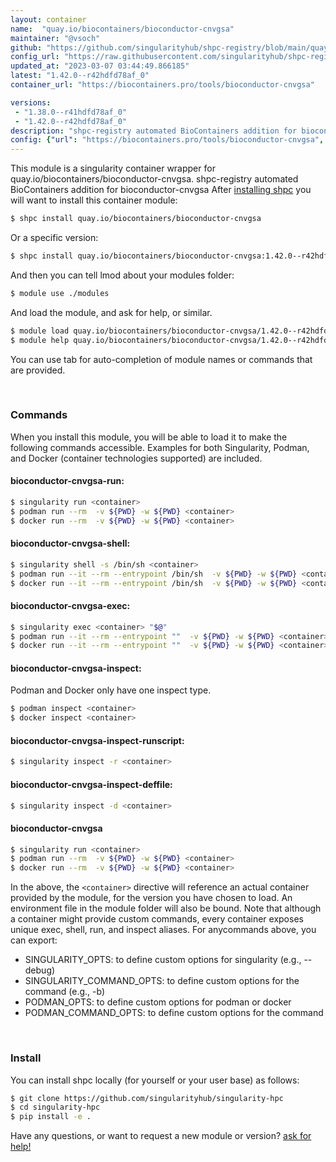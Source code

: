 ```yaml
---
layout: container
name:  "quay.io/biocontainers/bioconductor-cnvgsa"
maintainer: "@vsoch"
github: "https://github.com/singularityhub/shpc-registry/blob/main/quay.io/biocontainers/bioconductor-cnvgsa/container.yaml"
config_url: "https://raw.githubusercontent.com/singularityhub/shpc-registry/main/quay.io/biocontainers/bioconductor-cnvgsa/container.yaml"
updated_at: "2023-03-07 03:44:49.866185"
latest: "1.42.0--r42hdfd78af_0"
container_url: "https://biocontainers.pro/tools/bioconductor-cnvgsa"

versions:
 - "1.38.0--r41hdfd78af_0"
 - "1.42.0--r42hdfd78af_0"
description: "shpc-registry automated BioContainers addition for bioconductor-cnvgsa"
config: {"url": "https://biocontainers.pro/tools/bioconductor-cnvgsa", "maintainer": "@vsoch", "description": "shpc-registry automated BioContainers addition for bioconductor-cnvgsa", "latest": {"1.42.0--r42hdfd78af_0": "sha256:c3f7a79894d2a13c630059919d1022095b825f2df41131c19d1d845d25d76bb7"}, "tags": {"1.38.0--r41hdfd78af_0": "sha256:6c72e0d34bfdaa3b5e7d72707fdac4968c65040e3f331a8ddf8a6e7b406b76ce", "1.42.0--r42hdfd78af_0": "sha256:c3f7a79894d2a13c630059919d1022095b825f2df41131c19d1d845d25d76bb7"}, "docker": "quay.io/biocontainers/bioconductor-cnvgsa"}
---
```


This module is a singularity container wrapper for quay.io/biocontainers/bioconductor-cnvgsa.
shpc-registry automated BioContainers addition for bioconductor-cnvgsa
After [installing shpc](#install) you will want to install this container module:


```bash
$ shpc install quay.io/biocontainers/bioconductor-cnvgsa
```

Or a specific version:

```bash
$ shpc install quay.io/biocontainers/bioconductor-cnvgsa:1.42.0--r42hdfd78af_0
```

And then you can tell lmod about your modules folder:

```bash
$ module use ./modules
```

And load the module, and ask for help, or similar.

```bash
$ module load quay.io/biocontainers/bioconductor-cnvgsa/1.42.0--r42hdfd78af_0
$ module help quay.io/biocontainers/bioconductor-cnvgsa/1.42.0--r42hdfd78af_0
```

You can use tab for auto-completion of module names or commands that are provided.

<br>

### Commands

When you install this module, you will be able to load it to make the following commands accessible.
Examples for both Singularity, Podman, and Docker (container technologies supported) are included.

#### bioconductor-cnvgsa-run:

```bash
$ singularity run <container>
$ podman run --rm  -v ${PWD} -w ${PWD} <container>
$ docker run --rm  -v ${PWD} -w ${PWD} <container>
```

#### bioconductor-cnvgsa-shell:

```bash
$ singularity shell -s /bin/sh <container>
$ podman run --it --rm --entrypoint /bin/sh  -v ${PWD} -w ${PWD} <container>
$ docker run --it --rm --entrypoint /bin/sh  -v ${PWD} -w ${PWD} <container>
```

#### bioconductor-cnvgsa-exec:

```bash
$ singularity exec <container> "$@"
$ podman run --it --rm --entrypoint ""  -v ${PWD} -w ${PWD} <container> "$@"
$ docker run --it --rm --entrypoint ""  -v ${PWD} -w ${PWD} <container> "$@"
```

#### bioconductor-cnvgsa-inspect:

Podman and Docker only have one inspect type.

```bash
$ podman inspect <container>
$ docker inspect <container>
```

#### bioconductor-cnvgsa-inspect-runscript:

```bash
$ singularity inspect -r <container>
```

#### bioconductor-cnvgsa-inspect-deffile:

```bash
$ singularity inspect -d <container>
```



#### bioconductor-cnvgsa

```bash
$ singularity run <container>
$ podman run --rm  -v ${PWD} -w ${PWD} <container>
$ docker run --rm  -v ${PWD} -w ${PWD} <container>
```


In the above, the `<container>` directive will reference an actual container provided
by the module, for the version you have chosen to load. An environment file in the
module folder will also be bound. Note that although a container
might provide custom commands, every container exposes unique exec, shell, run, and
inspect aliases. For anycommands above, you can export:

 - SINGULARITY_OPTS: to define custom options for singularity (e.g., --debug)
 - SINGULARITY_COMMAND_OPTS: to define custom options for the command (e.g., -b)
 - PODMAN_OPTS: to define custom options for podman or docker
 - PODMAN_COMMAND_OPTS: to define custom options for the command

<br>

### Install

You can install shpc locally (for yourself or your user base) as follows:

```bash
$ git clone https://github.com/singularityhub/singularity-hpc
$ cd singularity-hpc
$ pip install -e .
```

Have any questions, or want to request a new module or version? [ask for help!](https://github.com/singularityhub/singularity-hpc/issues)